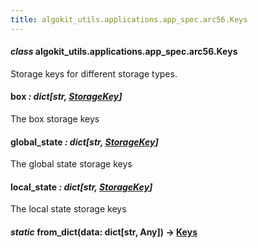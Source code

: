 ```yaml
---
title: algokit_utils.applications.app_spec.arc56.Keys
---
```


#### _class_ algokit_utils.applications.app_spec.arc56.Keys

Storage keys for different storage types.

#### box _: dict[str, [StorageKey](#algokit_utils.applications.app_spec.arc56.StorageKey)]_

The box storage keys

#### global_state _: dict[str, [StorageKey](#algokit_utils.applications.app_spec.arc56.StorageKey)]_

The global state storage keys

#### local_state _: dict[str, [StorageKey](#algokit_utils.applications.app_spec.arc56.StorageKey)]_

The local state storage keys

#### _static_ from_dict(data: dict[str, Any]) → [Keys](#algokit_utils.applications.app_spec.arc56.Keys)
